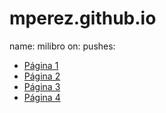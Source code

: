 # mperez.github.io
name: milibro
on:
pushes:
<ul>
    <li><a href="pagina1.html">Página 1</a></li>
    <li><a href="pagina2.html">Página 2</a></li>
    <li><a href="pagina3.html">Página 3</a></li>
    <li><a href="pagina4.html">Página 4</a></li>
</ul>

